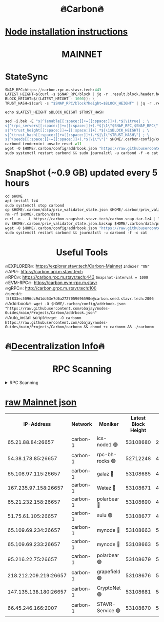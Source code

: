<h1 align="center"> 🔥Carbon🔥</h1>

[Node installation instructions](https://github.com/obajay/nodes-Guides/tree/main/Projects/Carbon)
=
<h1 align="center"> MAINNET</h1>

# StateSync
```python
SNAP_RPC=https://carbon.rpc.m.stavr.tech:443
LATEST_HEIGHT=$(curl -s $SNAP_RPC/block | jq -r .result.block.header.height); \
BLOCK_HEIGHT=$((LATEST_HEIGHT - 1000)); \
TRUST_HASH=$(curl -s "$SNAP_RPC/block?height=$BLOCK_HEIGHT" | jq -r .result.block_id.hash)

echo $LATEST_HEIGHT $BLOCK_HEIGHT $TRUST_HASH

sed -i.bak -E "s|^(enable[[:space:]]+=[[:space:]]+).*$|\1true| ; \
s|^(rpc_servers[[:space:]]+=[[:space:]]+).*$|\1\"$SNAP_RPC,$SNAP_RPC\"| ; \
s|^(trust_height[[:space:]]+=[[:space:]]+).*$|\1$BLOCK_HEIGHT| ; \
s|^(trust_hash[[:space:]]+=[[:space:]]+).*$|\1\"$TRUST_HASH\"| ; \
s|^(seeds[[:space:]]+=[[:space:]]+).*$|\1\"\"|" $HOME/.carbon/config/config.toml
carbond tendermint unsafe-reset-all
wget -O $HOME/.carbon/config/addrbook.json "https://raw.githubusercontent.com/obajay/nodes-Guides/main/Projects/Carbon/addrbook.json"
sudo systemctl restart carbond && sudo journalctl -u carbond -f -o cat
```
# SnapShot (~0.9 GB) updated every 5 hours
```python
cd $HOME
apt install lz4
sudo systemctl stop carbond
cp $HOME/.carbon/data/priv_validator_state.json $HOME/.carbon/priv_validator_state.json.backup
rm -rf $HOME/.carbon/data
curl -o - -L https://carbon.snapshot.stavr.tech/carbon-snap.tar.lz4 | lz4 -c -d - | tar -x -C $HOME/.carbon --strip-components 2
mv $HOME/.carbon/priv_validator_state.json.backup $HOME/.carbon/data/priv_validator_state.json
wget -O $HOME/.carbon/config/addrbook.json "https://raw.githubusercontent.com/obajay/nodes-Guides/main/Projects/Carbon/addrbook.json"
sudo systemctl restart carbond && journalctl -u carbond -f -o cat
```

 <h1 align="center"> Useful Tools</h1>

🔥EXPLORER🔥:     https://explorer.stavr.tech/Carbon-Mainnet        `Indexer "ON"` \
🔥API🔥:          https://carbon.api.m.stavr.tech \
🔥RPC🔥:          https://carbon.rpc.m.stavr.tech:443              `Snapshot-interval = 1000` \
🔥EVM-RPC🔥:      https://carbon.evm-rpc.m.stavr \
🔥gRPC🔥:         http://carbon.grpc.m.stavr.tech:100 \
🔥seed🔥:      `f5f833ec5096dc9d1dd63e7d6a2727059696590e@carbon.seed.stavr.tech:2006` \
🔥Addrbook🔥:  `wget -O $HOME/.carbon/config/addrbook.json "https://raw.githubusercontent.com/obajay/nodes-Guides/main/Projects/Carbon/addrbook.json"` \
🔥Auto_install script🔥:`wget -O carbonm https://raw.githubusercontent.com/obajay/nodes-Guides/main/Projects/Carbon/carbonm && chmod +x carbonm && ./carbonm`

🔥[Decentralization Info](https://github.com/obajay/StateSync-snapshots/tree/main/Projects/Carbon/Decentralization)🔥
=
<h1 align="center"> RPC Scanning</h1>

<details>
<summary>RPC Scanning</summary>

<h2 align="center"> We scan nodes in real time every 4 hours. And we provide the final result of RPC endpoints.
We cannot influence the operation of these nodes in any way. </h2>


```python
If Voting Power is higher than 0 --> then the Node is a validator of the network and may be subject to attack and be a potential threat to the chain.
```
```python
We marked such validators with a red symbol
```

</details>

[raw Mainnet json](https://rpc-check.carbonm.stavr.tech/carbonm/rpc-carbonm-result.json)
=


<table><tr><th>IP-Address</th><th>Network</th><th>Moniker</th><th>Latest Block Height</th><th>Earliest Block Height</th><th>Catching Up</th><th>Tx Index</th><th>Voting Power</th><th>Scan Time</th></tr><tr><td>65.21.88.84:26657</td><td>carbon-1</td><td>ics-node1 🟢</td><td>53108680</td><td>21164241</td><td>False</td><td>off</td><td>0</td><td>2024-02-01T03:49:01.943035854UTC</td></tr><tr><td>54.38.178.85:26657</td><td>carbon-1</td><td>rpc-bh-rocks 🟢</td><td>52712248</td><td>45292001</td><td>False</td><td>on</td><td>0</td><td>2024-02-01T03:49:25.917487957UTC</td></tr><tr><td>65.108.97.115:26657</td><td>carbon-1</td><td>galaz 🔴</td><td>53108685</td><td>47374001</td><td>False</td><td>on</td><td>11236658828</td><td>2024-02-01T03:49:12.953357085UTC</td></tr><tr><td>167.235.97.158:26657</td><td>carbon-1</td><td>Wetez 🔴</td><td>53108671</td><td>48067570</td><td>False</td><td>on</td><td>1329638714</td><td>2024-02-01T03:48:36.788088927UTC</td></tr><tr><td>65.21.232.158:26657</td><td>carbon-1</td><td>polarbear 🔴</td><td>53108690</td><td>48126001</td><td>False</td><td>on</td><td>10871167633</td><td>2024-02-01T03:49:21.541070209UTC</td></tr><tr><td>51.75.61.105:26657</td><td>carbon-1</td><td>sulu 🟢</td><td>53108677</td><td>48742001</td><td>False</td><td>on</td><td>0</td><td>2024-02-01T03:48:53.059096846UTC</td></tr><tr><td>65.109.69.234:26657</td><td>carbon-1</td><td>mynode 🔴</td><td>53108663</td><td>50560001</td><td>False</td><td>off</td><td>12849640315</td><td>2024-02-01T03:48:16.885892962UTC</td></tr><tr><td>65.109.69.233:26657</td><td>carbon-1</td><td>mynode 🔴</td><td>53108663</td><td>50610001</td><td>False</td><td>off</td><td>8703581038</td><td>2024-02-01T03:48:16.565109735UTC</td></tr><tr><td>95.216.22.75:26657</td><td>carbon-1</td><td>polarbear 🟢</td><td>53108679</td><td>52338001</td><td>False</td><td>on</td><td>0</td><td>2024-02-01T03:48:59.570176488UTC</td></tr><tr><td>218.212.209.219:26657</td><td>carbon-1</td><td>grapefield 🟢</td><td>53108676</td><td>52371001</td><td>False</td><td>on</td><td>0</td><td>2024-02-01T03:48:50.559999159UTC</td></tr><tr><td>147.135.138.180:26657</td><td>carbon-1</td><td>CryptoNet 🟢</td><td>53108681</td><td>52934001</td><td>False</td><td>on</td><td>0</td><td>2024-02-01T03:49:04.366081731UTC</td></tr><tr><td>66.45.246.166:2007</td><td>carbon-1</td><td>STAVR-Service 🟢</td><td>53108670</td><td>53100001</td><td>False</td><td>on</td><td>0</td><td>2024-02-01T03:48:49.633263535UTC</td></tr></table>
